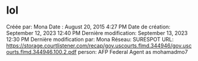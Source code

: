 # lol

Créée par: Mona
Date : August 20, 2015 4:27 PM
Date de création: September 12, 2023 12:40 PM
Dernière modification: September 13, 2023 12:30 PM
Dernière modification par: Mona
Réseau: SURESPOT
URL: https://storage.courtlistener.com/recap/gov.uscourts.flmd.344946/gov.uscourts.flmd.344946.100.2.pdf
person: AFP Federal Agent as mohamadmo7